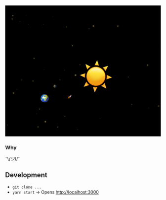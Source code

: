 ![](screenshots/main.png)

### Why

¯\\_(ツ)_/¯

## Development

- `git clone ...`
- `yarn start` -> Opens [http://localhost:3000](http://localhost:3000)
